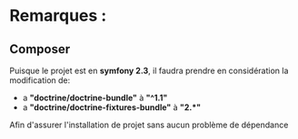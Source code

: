 # Remarques :

## Composer

Puisque le projet est en **symfony 2.3**, il faudra prendre en considération la modification de:

* a **"doctrine/doctrine-bundle"** à **"^1.1"**
* a **"doctrine/doctrine-fixtures-bundle"** à **"2.*"**

Afin d'assurer l'installation de projet sans aucun problème de dépendance

